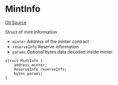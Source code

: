 # MintInfo
[Git Source](https://github.com/fxhash/fxhash-evm-contracts/blob/3196ec292bff15f41085b94e4b488f73ce88013c/src/lib/Structs.sol)

Struct of mint information
- `minter` Address of the minter contract
- `reserveInfo` Reserve information
- `params` Optional bytes data decoded inside minter


```solidity
struct MintInfo {
    address minter;
    ReserveInfo reserveInfo;
    bytes params;
}
```

